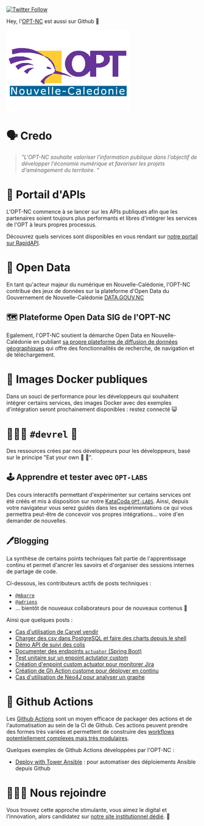 [![Twitter Follow](https://img.shields.io/twitter/follow/OPT_NC?style=social)](https://twitter.com/opt_nc)

Hey, l'[OPT-NC](https://www.opt.nc/) est aussi sur Github 👐

![Logo OPT-NC](https://raw.githubusercontent.com/opt-nc/.github/main/img/nc_opt.gif "Logo OPT-NC")

# 🗣️ Credo

> *"L'OPT-NC souhaite valoriser l'information publique dans l'objectif de développer l'économie numérique et favoriser les projets d'aménagement du territoire. 
"*

# 🔖 Portail d'APIs

L'OPT-NC commence à se lancer sur les APIs publiques afin que les partenaires soient toujours plus performants et libres d'intégrer
les services de l'OPT à leurs propres processus.

Découvrez quels services sont disponibles en vous rendant sur [notre portail sur RapidAPI](https://rapidapi.com/organization/opt-nc).

# 👐 Open Data

En tant qu'acteur majeur du numérique en Nouvelle-Calédonie, l'OPT-NC contribue des jeux de données sur la
plateforme d'Open Data du Gouvernement de Nouvelle-Calédonie [DATA.GOUV.NC](https://data.gouv.nc/explore/?q=opt&disjunctive.theme&disjunctive.publisher&disjunctive.keyword&disjunctive.attributions&disjunctive.license&sort=explore.popularity_score&refine.publisher=Office+des+postes+et+t%C3%A9l%C3%A9communications+de+Nouvelle-Cal%C3%A9donie+(OPT-NC))

## 🗺️ Plateforme Open Data SIG de l'OPT-NC

Egalement, l'OPT-NC soutient la démarche Open Data en Nouvelle-Calédonie en publiant [sa propre plateforme de diffusion de données géographiques](https://maps.opendata.opt.nc/) qui offre des fonctionnalités de recherche, de navigation et de téléchargement.


# 🐋 Images Docker publiques

Dans un souci de performance pour les développeurs qui souhaitent intégrer certains services,
des images Docker avec des exemples d'intégration seront prochainement disponibles : restez connecté 😺

# 🧑‍🤝‍🧑 `#devrel` 💙

Des ressources crées par nos développeurs pour les développeurs, basé sur le principe "Eat your own 🐶 🥫".

## 🕹️ Apprendre et tester avec `OPT-LABS`

Des cours interactifs permettant d'expérimenter sur certains services ont été créés et mis à disposition sur notre [KataCoda `OPT-LABS`](https://www.katacoda.com/opt-labs/).
Ainsi, depuis votre navigateur vous serez guidés dans les expérimentations ce qui vous permettra peut-être de concevoir vos propres intégrations... voire d'en demander de nouvelles.

## 🖊️Blogging

La synthèse de certains points techniques fait partie de l'apprentissage continu et permet d'ancrer les savoirs et d'organiser des sessions internes de partage de code.

Ci-dessous, les contributeurs actifs de posts techniques :

- [`@mbarre`](https://dev.to/mbarre)
- [`@adriens`](https://dev.to/adriens)
- ... bientôt de nouveaux collaborateurs pour de nouveaux contenus 🤙

Ainsi que quelques posts :

- [Cas d'utilisation de Carvel vendir](https://dev.to/adriens/deploy-neo4j-s-apoc-plugin-with-code-thanks-to-carvel-vendir-33l4)
- [Charger des csv dans PostgreSQL et faire des charts depuis le shell](https://dev.to/adriens/draw-charts-from-terminal-with-psql-and-termgraph-50k6)
- [Démo API de suivi des colis](https://dev.to/adriens/getting-package-delivery-status-from-docker-at-opt-nc-8d1)
- [Documenter des endpoints `actuator` (Spring Boot)](https://dev.to/mbarre/documents-spring-boot-actuator-endpoint-with-openapi-5hnf)
- [Test unitaire sur un enpoint actutator custom](https://dev.to/mbarre/how-to-unit-test-a-custom-actuator-endpoint-3h4p)
- [Création d'enpoint custom actuator pour monitorer Jira](https://dev.to/mbarre/how-to-create-a-custom-actuator-endpoint-to-monitor-jira-228o)
- [Création de Gh Action custome pour déployer en continu](https://dev.to/adriens/speeding-up-time-to-market-with-custom-github-actions-3md0)
- [Cas d'utilisation de Neo4J pour analyser un graphe](https://dev.to/adriens/about-the-collatz-conjecture-neo4j-cypher-184h)

# 💪 Github Actions

Les [Github Actions](https://github.com/features/actions) sont un moyen efficace de packager des actions et de l'automatisation au sein de la CI de Github. Ces actions peuvent prendre des formes très variées et permettent de construire des [workflows potentiellement complexes mais très modulaires](https://dev.to/devteam/join-us-for-the-2021-github-actions-hackathon-on-dev-4hn4).

Quelques exemples de Github Actions développées par l'OPT-NC : 

- [Deploy with Tower Ansible](https://github.com/marketplace/actions/deploy-with-tower-ansible) : pour automatiser des déploiements Ansible depuis Github

# 🧑‍🤝‍🧑 Nous rejoindre

Vous trouvez cette approche stimulante, vous aimez le digital et l'innovation, alors candidatez sur [notre site institutionnel dédié](https://office.opt.nc/fr/emploi-et-carriere/postuler-lopt-nc/offres-emploi). 👐
